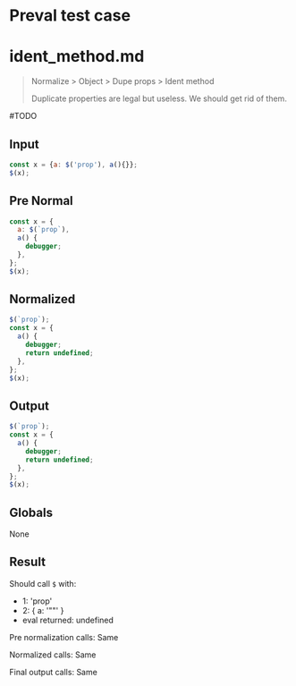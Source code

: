 # Preval test case

# ident_method.md

> Normalize > Object > Dupe props > Ident method
>
> Duplicate properties are legal but useless. We should get rid of them.

#TODO

## Input

`````js filename=intro
const x = {a: $('prop'), a(){}};
$(x);
`````

## Pre Normal

`````js filename=intro
const x = {
  a: $(`prop`),
  a() {
    debugger;
  },
};
$(x);
`````

## Normalized

`````js filename=intro
$(`prop`);
const x = {
  a() {
    debugger;
    return undefined;
  },
};
$(x);
`````

## Output

`````js filename=intro
$(`prop`);
const x = {
  a() {
    debugger;
    return undefined;
  },
};
$(x);
`````

## Globals

None

## Result

Should call `$` with:
 - 1: 'prop'
 - 2: { a: '"<function>"' }
 - eval returned: undefined

Pre normalization calls: Same

Normalized calls: Same

Final output calls: Same
